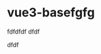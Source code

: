 <script setup>
 import { getCurrentInstance} from 'vue';
  
  const that =getCurrentInstance()
  console.log(that.proxy.$page)
  console.log(that.proxy)
  
  
</script>


# vue3-basefgfg

fdfdfdf
dfdf

dfdf
